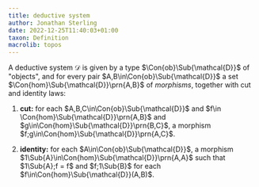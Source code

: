 ```yaml
---
title: deductive system
author: Jonathan Sterling
date: 2022-12-25T11:40:03+01:00
taxon: Definition
macrolib: topos
---
```


A deductive system $\mathcal{D}$ is given by a type
$\Con{ob}\Sub{\mathcal{D}}$ of "objects", and for every pair
$A,B\in\Con{ob}\Sub{\mathcal{D}}$ a set $\Con{hom}\Sub{\mathcal{D}}\prn{A,B}$
of *morphisms*, together with cut and identity laws:

1. **cut:** for each $A,B,C\in\Con{ob}\Sub{\mathcal{D}}$ and $f\in \Con{hom}\Sub{\mathcal{D}}\prn{A,B}$ and $g\in\Con{hom}\Sub{\mathcal{D}}\prn{B,C}$, a morphism $f;g\in\Con{hom}\Sub{\mathcal{D}}\prn{A,C}$.

2. **identity:** for each $A\in\Con{ob}\Sub{\mathcal{D}}$, a morphism $1\Sub{A}\in\Con{hom}\Sub{\mathcal{D}}\prn{A,A}$ such that $1\Sub{A};f = f$ and $f;1\Sub{B}$ for each $f\in\Con{hom}\Sub{\mathcal{D}}(A,B)$.
